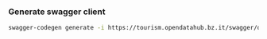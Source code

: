 <!--
SPDX-FileCopyrightText: NOI Techpark <digital@noi.bz.it>

SPDX-License-Identifier: CC0-1.0
-->

### Generate swagger client

```bash
swagger-codegen generate -i https://tourism.opendatahub.bz.it/swagger/docs/V1 -l typescript-axios -o tourism
```